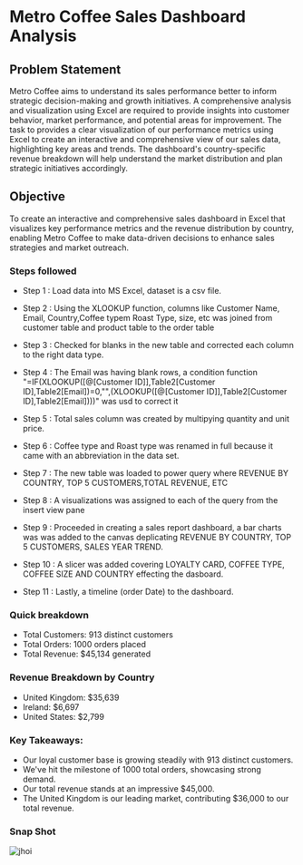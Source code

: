 # Metro Coffee Sales Dashboard Analysis

## Problem Statement
Metro Coffee aims to understand its sales performance better to inform strategic decision-making and growth initiatives. A comprehensive analysis and visualization using Excel are required to provide insights into customer behavior, market performance, and potential areas for improvement.
The task to provides a clear visualization of our performance metrics using Excel to create an interactive and comprehensive view of our sales data, highlighting key areas and trends.
The dashboard's country-specific revenue breakdown will help understand the market distribution and plan strategic initiatives accordingly.

## Objective
To create an interactive and comprehensive sales dashboard in Excel that visualizes key performance metrics and the revenue distribution by country, enabling Metro Coffee to make data-driven decisions to enhance sales strategies and market outreach.

### Steps followed 

- Step 1 : Load data into MS Excel, dataset is a csv file.

- Step 2 : Using the XLOOKUP function, columns like Customer Name, Email, Country,Coffee typem Roast Type, size, etc was joined from customer table and product table to the order table
- Step 3 : Checked for blanks in the new table and corrected each column to the right data type.
- Step 4 : The Email was having blank rows, a condition function "=IF(XLOOKUP([@[Customer ID]],Table2[Customer ID],Table2[Email])=0,"",(XLOOKUP([@[Customer ID]],Table2[Customer ID],Table2[Email])))" was usd to correct it
- Step 5 : Total sales column was created by multipying quantity and unit price.
- Step 6 : Coffee type and Roast type was renamed in full because it came with an abbreviation in the data set.
- Step 7 : The new table was loaded to power query where REVENUE BY COUNTRY, TOP 5 CUSTOMERS,TOTAL REVENUE, ETC
- Step 8 : A visualizations was assigned to each of the query from the insert view pane
- Step 9 : Proceeded in creating a sales report dashboard, a bar charts was was added to the canvas deplicating REVENUE BY COUNTRY, TOP 5 CUSTOMERS, SALES YEAR TREND.
- Step 10 : A slicer was added covering LOYALTY CARD, COFFEE TYPE, COFFEE SIZE AND COUNTRY effecting the dasboard.
- Step 11 : Lastly, a timeline (order Date) to the dashboard.

### Quick breakdown

- Total Customers: 913 distinct customers
- Total Orders: 1000 orders placed
- Total Revenue: $45,134 generated


### Revenue Breakdown by Country
- United Kingdom: $35,639
- Ireland: $6,697
- United States: $2,799


### Key Takeaways:
- Our loyal customer base is growing steadily with 913 distinct customers.
- We've hit the milestone of 1000 total orders, showcasing strong demand.
- Our total revenue stands at an impressive $45,000.
- The United Kingdom is our leading market, contributing $36,000 to our total revenue.

### Snap Shot
![jhoi](https://github.com/Chiemezuo89/Metro-Coffee-Sales-Dashboard-Analysis/assets/172860025/c4333db4-2363-4914-837b-a684589ab9b3)

